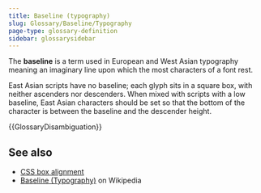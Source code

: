 ```yaml
---
title: Baseline (typography)
slug: Glossary/Baseline/Typography
page-type: glossary-definition
sidebar: glossarysidebar
---
```



The **baseline** is a term used in European and West Asian typography meaning an imaginary line upon which the most characters of a font rest.

East Asian scripts have no baseline; each glyph sits in a square box, with neither ascenders nor descenders. When mixed with scripts with a low baseline, East Asian characters should be set so that the bottom of the character is between the baseline and the descender height.

{{GlossaryDisambiguation}}

## See also

- [CSS box alignment](/en-US/docs/Web/CSS/CSS_box_alignment#types_of_alignment)
- [Baseline (Typography)](<https://en.wikipedia.org/wiki/Baseline_(typography)>) on Wikipedia
